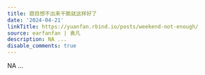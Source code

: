 ```yaml
---
title: 题目想不出来干脆就这样好了
date: '2024-04-21'
linkTitle: https://yuanfan.rbind.io/posts/weekend-not-enough/
source: earfanfan | 袁凡
description: NA ...
disable_comments: true
---
```

NA ...
